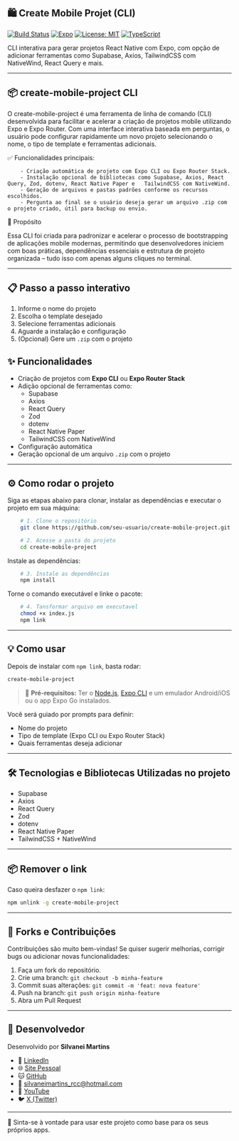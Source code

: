 ## 🛍️ Create Mobile Projet (CLI)

[![Build Status](https://img.shields.io/badge/build-passing-brightgreen)](https://github.com/seu-usuario/create-mobile-project.git/actions)
[![Expo](https://img.shields.io/badge/Expo-SDK%2049-blue)](https://expo.dev/)
[![License: MIT](https://img.shields.io/badge/license-MIT-blue.svg)](LICENSE)
[![TypeScript](https://img.shields.io/badge/TypeScript-Enabled-blue)](https://www.typescriptlang.org/)

CLI interativa para gerar projetos React Native com Expo, com opção de adicionar ferramentas como Supabase, Axios, TailwindCSS com NativeWind, React Query e mais.

---

## 📦 create-mobile-project CLI

O create-mobile-project é uma ferramenta de linha de comando (CLI) desenvolvida para facilitar e acelerar a criação de projetos mobile utilizando Expo e Expo Router. Com uma interface interativa baseada em perguntas, o usuário pode configurar rapidamente um novo projeto selecionando o nome, o tipo de template e ferramentas adicionais.

✅ Funcionalidades principais:
```PlainText
    - Criação automática de projeto com Expo CLI ou Expo Router Stack.
    - Instalação opcional de bibliotecas como Supabase, Axios, React Query, Zod, dotenv, React Native Paper e   TailwindCSS com NativeWind.
    - Geração de arquivos e pastas padrões conforme os recursos escolhidos.
    - Pergunta ao final se o usuário deseja gerar um arquivo .zip com o projeto criado, útil para backup ou envio.
```

🎯 Propósito

Essa CLI foi criada para padronizar e acelerar o processo de bootstrapping de aplicações mobile modernas, permitindo que desenvolvedores iniciem com boas práticas, dependências essenciais e estrutura de projeto organizada – tudo isso com apenas alguns cliques no terminal.

---

## 📋 Passo a passo interativo

1. Informe o nome do projeto
2. Escolha o template desejado
3. Selecione ferramentas adicionais
4. Aguarde a instalação e configuração
5. (Opcional) Gere um `.zip` com o projeto

## ✨ Funcionalidades

- Criação de projetos com **Expo CLI** ou **Expo Router Stack**
- Adição opcional de ferramentas como:
  - Supabase
  - Axios
  - React Query
  - Zod
  - dotenv
  - React Native Paper
  - TailwindCSS com NativeWind
- Configuração automática
- Geração opcional de um arquivo `.zip` com o projeto

---

## ⚙️ Como rodar o projeto

Siga as etapas abaixo para clonar, instalar as dependências e executar o projeto em sua máquina:

```bash
    # 1. Clone o repositório
    git clone https://github.com/seu-usuario/create-mobile-project.git

    # 2. Acesse a pasta do projeto
    cd create-mobile-project
```

Instale as dependências:

```bash
    # 3. Instale as dependências
    npm install
```

Torne o comando executável e linke o pacote:

```bash
    # 4. Tansformar arquivo em executavel
    chmod +x index.js
    npm link
```

---

## 💡 Como usar

Depois de instalar com `npm link`, basta rodar:

```bash
create-mobile-project
```

> 📌 **Pré-requisitos:** Ter o [Node.js](https://nodejs.org/), [Expo CLI](https://docs.expo.dev/get-started/installation/) e um emulador Android/iOS ou o app Expo Go instalados.


Você será guiado por prompts para definir:
- Nome do projeto
- Tipo de template (Expo CLI ou Expo Router Stack)
- Quais ferramentas deseja adicionar

---

## 🛠️ Tecnologias e Bibliotecas Utilizadas no projeto

- Supabase
- Axios
- React Query
- Zod
- dotenv
- React Native Paper
- TailwindCSS + NativeWind

---

## 📦 Remover o link

Caso queira desfazer o `npm link`:

```bash
npm unlink -g create-mobile-project
```

---

## 🤝 Forks e Contribuições

Contribuições são muito bem-vindas!
Se quiser sugerir melhorias, corrigir bugs ou adicionar novas funcionalidades:

1. Faça um fork do repositório.
2. Crie uma branch: `git checkout -b minha-feature`
3. Commit suas alterações: `git commit -m 'feat: nova feature'`
4. Push na branch: `git push origin minha-feature`
5. Abra um Pull Request

---

## 👤 Desenvolvedor

Desenvolvido por **Silvanei Martins**

- 💼 [LinkedIn](https://www.linkedin.com/in/silvanei-martins-a5412436)
- 🌐 [Site Pessoal](https://silvaneimartins.com.br/)
- 🐱 [GitHub](https://github.com/Store-Sam-Martins)
- 📧 silvaneimartins_rcc@hotmail.com
- 🎥 [YouTube](https://www.youtube.com/@silvaneimartins2487/featured)
- 🐦 [X (Twitter)](https://x.com/SilvaneiMartins)

---

🚀 Sinta-se à vontade para usar este projeto como base para os seus próprios apps.
